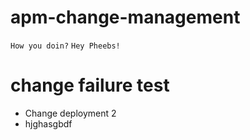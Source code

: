 # apm-change-management
`How you doin?`
`Hey Pheebs!`

# change failure test
* Change deployment 2
* hjghasgbdf
